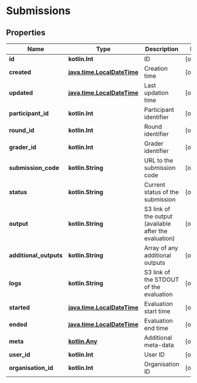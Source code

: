 
# Submissions

## Properties
Name | Type | Description | Notes
------------ | ------------- | ------------- | -------------
**id** | **kotlin.Int** | ID |  [optional]
**created** | [**java.time.LocalDateTime**](java.time.LocalDateTime.md) | Creation time |  [optional]
**updated** | [**java.time.LocalDateTime**](java.time.LocalDateTime.md) | Last updation time |  [optional]
**participant_id** | **kotlin.Int** | Participant identifier |  [optional]
**round_id** | **kotlin.Int** | Round identifier |  [optional]
**grader_id** | **kotlin.Int** | Grader identifier |  [optional]
**submission_code** | **kotlin.String** | URL to the submission code |  [optional]
**status** | **kotlin.String** | Current status of the submission |  [optional]
**output** | **kotlin.String** | S3 link of the output (available after the evaluation) |  [optional]
**additional_outputs** | **kotlin.String** | Array of any additional outputs |  [optional]
**logs** | **kotlin.String** | S3 link of the STDOUT of the evaluation |  [optional]
**started** | [**java.time.LocalDateTime**](java.time.LocalDateTime.md) | Evaluation start time |  [optional]
**ended** | [**java.time.LocalDateTime**](java.time.LocalDateTime.md) | Evaluation end time |  [optional]
**meta** | [**kotlin.Any**](kotlin.Any.md) | Additional meta-data |  [optional]
**user_id** | **kotlin.Int** | User ID |  [optional]
**organisation_id** | **kotlin.Int** | Organisation ID |  [optional]



